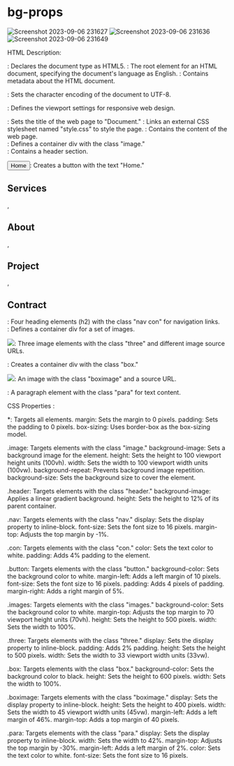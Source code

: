 # bg-props
![Screenshot 2023-09-06 231627](https://github.com/jaideepsingh0085/bg-props/assets/128147644/4b8fd80a-9c86-4fe1-a3be-7b6446dcaecc)
![Screenshot 2023-09-06 231636](https://github.com/jaideepsingh0085/bg-props/assets/128147644/df203303-ce3b-4bbc-b69f-e7cd7ff07020)
![Screenshot 2023-09-06 231649](https://github.com/jaideepsingh0085/bg-props/assets/128147644/e5a84e05-901e-42fc-aaa1-ddb68369d1c5)

HTML Description:
<!DOCTYPE html>: Declares the document type as HTML5.

<html lang="en">: The root element for an HTML document, specifying the document's language as English.

<head>: Contains metadata about the HTML document.

<meta charset="UTF-8">: Sets the character encoding of the document to UTF-8.

<meta name="viewport" content="width=device-width, initial-scale=1.0">: Defines the viewport settings for responsive web design.

<title>Document</title>: Sets the title of the web page to "Document."

<link href="./style.css" rel="stylesheet">: Links an external CSS stylesheet named "style.css" to style the page.

<body>: Contains the content of the web page.

<div class="image">: Defines a container div with the class "image."

<div class="header">: Contains a header section.

<button class="button">Home</button>: Creates a button with the text "Home."

<h2 class="nav con">Services</h2>, <h2 class="nav con">About</h2>, <h2 class="nav con">Project</h2>, <h2 class="nav con">Contract</h2>: Four heading elements (h2) with the class "nav con" for navigation links.

<div class="images">: Defines a container div for a set of images.

<img class="three" src="URL">: Three image elements with the class "three" and different image source URLs.

<div class="box">: Creates a container div with the class "box."

<img class="boximage" src="URL">: An image with the class "boximage" and a source URL.

<p class="para">: A paragraph element with the class "para" for text content.


CSS Properties :

*: Targets all elements.
margin: Sets the margin to 0 pixels.
padding: Sets the padding to 0 pixels.
box-sizing: Uses border-box as the box-sizing model.

.image: Targets elements with the class "image."
background-image: Sets a background image for the element.
height: Sets the height to 100 viewport height units (100vh).
width: Sets the width to 100 viewport width units (100vw).
background-repeat: Prevents background image repetition.
background-size: Sets the background size to cover the element.

.header: Targets elements with the class "header."
background-image: Applies a linear gradient background.
height: Sets the height to 12% of its parent container.

.nav: Targets elements with the class "nav."
display: Sets the display property to inline-block.
font-size: Sets the font size to 16 pixels.
margin-top: Adjusts the top margin by -1%.

.con: Targets elements with the class "con."
color: Sets the text color to white.
padding: Adds 4% padding to the element.

.button: Targets elements with the class "button."
background-color: Sets the background color to white.
margin-left: Adds a left margin of 10 pixels.
font-size: Sets the font size to 16 pixels.
padding: Adds 4 pixels of padding.
margin-right: Adds a right margin of 5%.

.images: Targets elements with the class "images."
background-color: Sets the background color to white.
margin-top: Adjusts the top margin to 70 viewport height units (70vh).
height: Sets the height to 500 pixels.
width: Sets the width to 100%.

.three: Targets elements with the class "three."
display: Sets the display property to inline-block.
padding: Adds 2% padding.
height: Sets the height to 500 pixels.
width: Sets the width to 33 viewport width units (33vw).

.box: Targets elements with the class "box."
background-color: Sets the background color to black.
height: Sets the height to 600 pixels.
width: Sets the width to 100%.

.boximage: Targets elements with the class "boximage."
display: Sets the display property to inline-block.
height: Sets the height to 400 pixels.
width: Sets the width to 45 viewport width units (45vw).
margin-left: Adds a left margin of 46%.
margin-top: Adds a top margin of 40 pixels.

.para: Targets elements with the class "para."
display: Sets the display property to inline-block.
width: Sets the width to 42%.
margin-top: Adjusts the top margin by -30%.
margin-left: Adds a left margin of 2%.
color: Sets the text color to white.
font-size: Sets the font size to 16 pixels.

